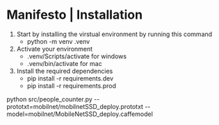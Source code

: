 # Manifesto | Installation

1. Start by installing the virstual environment by running this command
   - python -m venv .venv
2. Activate your environment
   - .venv/Scripts/activate for windows 
   - .venv/bin/activate for mac
3. Install the required dependencies
   - pip install -r requirements.dev
   - pip install -r requirements.prod
   
python src/people_counter.py --prototxt=mobilnet/mobilnetSSD_deploy.prototxt --model=mobilnet/MobileNetSSD_deploy.caffemodel